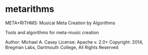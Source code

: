 metarithms
==========

META+RITHMS: Musical Meta Creation by Algorithms

Tools and algorithms for meta-music creation

Author:  Michael A. Casey
License: Apache v. 2.0+
Copyright: 2014, Bregman Labs, Dartmouth College, All Rights Reserved